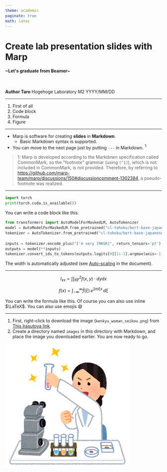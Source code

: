 ```yaml
---
theme: academic
paginate: true
math: latex
---
```


<!-- _class: lead -->
# Create lab presentation slides with Marp

#### ~Let's graduate from Beamer~

<br />

**Author Taro**
Hogehoge Laboratory M2
YYYY/MM/DD

---

<!-- _header: table of contents -->

1. First of all
1. Code block
1. Formula
1. Figure

---

<!-- _header: Introduction -->

- Marp is software for creating **slides** in **Markdown**.
  - Basic Markdown syntax is supported.
- You can move to the next page just by putting `---` in Markdown. $^1$

> 1: Marp is developed according to the Markdown specification called CommonMark, so the "footnote" grammar (using `[^1]`), which is not included in CommonMark, is not provided. Therefore, by referring to https://github.com/marp-team/marp/discussions/150#discussioncomment-1302384, a pseudo-footnote was realized.

---

<!-- _header: code block -->

```python
import torch
print(torch.cuda.is_available())
```

You can write a code block like this.

```python
from transformers import AutoModelForMaskedLM, AutoTokenizer
model = AutoModelForMaskedLM.from_pretrained("cl-tohoku/bert-base-japanese-whole-word-masking")
tokenizer = AutoTokenizer.from_pretrained("cl-tohoku/bert-base-japanese-whole-word-masking")

inputs = tokenizer.encode_plus("I'm very [MASK]", return_tensors='pt')
outputs = model(**inputs)
tokenizer.convert_ids_to_tokens(outputs.logits[0][1:-1].argmax(axis=-1))
```

The width is automatically adjusted (see [Auto-scaling](https://github.com/marp-team/marp-core#auto-scaling-features) in the document).

---

<!-- _header: formula -->

$$I_{xx}=\int\int_Ry^2f(x,y)\cdot{}dydx$$

$$
f(x) = \int_{-\infty}^\infty
    \hat f(\xi)\,e^{2 \pi i \xi x}
    \,d\xi
$$

You can write the formula like this. Of course you can also use inline $\LaTeX$.
You can also use emojis :smile:

---

<!-- _header: Figure -->

1. First, right-click to download the image (`kenkyu_woman_seikou.png`) from [This Irasutoya link](https://www.irasutoya.com/2018/10/blog-post_723.html).
2. Create a directory named `images` in this directory with Markdown, and place the image you downloaded earlier. You are now ready to go.

![w:300 center](../attachments/kenkyu_woman_seikou.png)